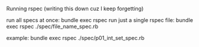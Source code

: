 Running rspec (writing this down cuz I keep forgetting)

run all specs at once: bundle exec rspec
run just a single rspec file: bundle exec rspec ./spec/file_name_spec.rb

example: bundle exec rspec ./spec/p01_int_set_spec.rb
